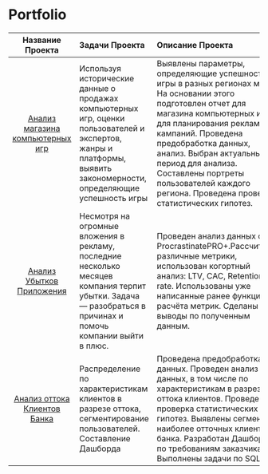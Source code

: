 # Portfolio

| Название Проекта| Задачи Проекта| Описание Проекта | Навыки и инструменты|
|:----:|:-----|:---------|:-------|
|[Анализ магазина компьютерных игр](Computer_game_store_analysis)|Используя исторические данные о продажах компьютерных игр, оценки пользователей и экспертов, жанры и платформы, выявить закономерности, определяющие успешность игры |Выявлены параметры, определяющие успешность игры в разных регионах мира. На основании этого подготовлен отчет для магазина компьютерных игр для планирования рекламных кампаний. Проведена предобработка данных, анализ. Выбран актуальный период для анализа. Составлены портреты пользователей каждого региона. Проведена проверка статистических гипотез.|Matplotlib,NumPy,Pandas,Python,исследовательский анализ данных,описательная статистика,предобработка данных,проверка статистических гипотез|
|[Анализ Убытков Приложения](Analysis_of_business_indicators)  | Несмотря на огромные вложения в рекламу, последние несколько месяцев компания терпит убытки. Задача — разобраться в причинах и помочь компании выйти в плюс. | Проведен анализ данных от ProcrastinatePRO+.Рассчитаны различные метрики, использован когортный анализ: LTV, CAC, Retention rate. Использованы уже написанные ранее функции расчёта метрик. Сделаны выводы по полученным данным. | Matplotlib,Pandas,Python,Seaborn,когортный анализ,продуктовые метрики,юнит-экономика | 
|[Анализ оттока Клиентов Банка](Graduation_project)|Распределение по характеристикам клиентов в разрезе оттока, сегментирование пользователей. Составление Дашборда|Проведена предобработка данных. Проведен анализ данных, в том числе по характеристикам в разрезе оттока клиентов. Проведена проверка статистических гипотез. Выявлены сегменты наиболее отточных клиентов банка. Разработан Дашборд по требованиям заказчика. Выполнены задачи по SQL.|Matplotlib,Pandas,Python,Seaborn,Tableau, SQL,когортный анализ, проверка статистических гепотез|


